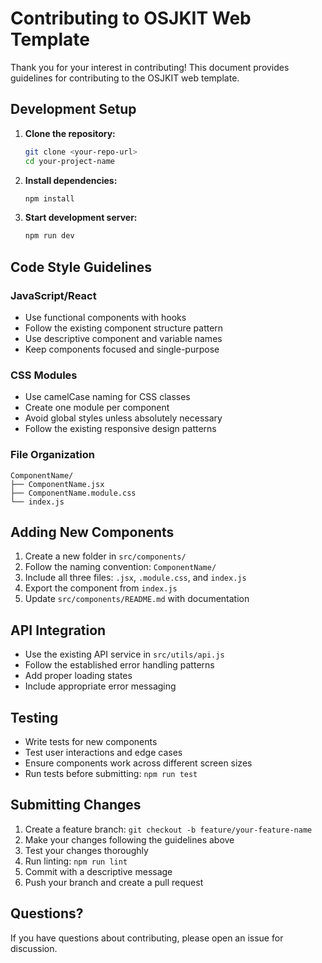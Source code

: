 # Contributing to OSJKIT Web Template

Thank you for your interest in contributing! This document provides guidelines for contributing to the OSJKIT web template.

## Development Setup

1. **Clone the repository:**
   ```bash
   git clone <your-repo-url>
   cd your-project-name
   ```

2. **Install dependencies:**
   ```bash
   npm install
   ```

3. **Start development server:**
   ```bash
   npm run dev
   ```

## Code Style Guidelines

### JavaScript/React
- Use functional components with hooks
- Follow the existing component structure pattern
- Use descriptive component and variable names
- Keep components focused and single-purpose

### CSS Modules
- Use camelCase naming for CSS classes
- Create one module per component
- Avoid global styles unless absolutely necessary
- Follow the existing responsive design patterns

### File Organization
```
ComponentName/
├── ComponentName.jsx
├── ComponentName.module.css
└── index.js
```

## Adding New Components

1. Create a new folder in `src/components/`
2. Follow the naming convention: `ComponentName/`
3. Include all three files: `.jsx`, `.module.css`, and `index.js`
4. Export the component from `index.js`
5. Update `src/components/README.md` with documentation

## API Integration

- Use the existing API service in `src/utils/api.js`
- Follow the established error handling patterns
- Add proper loading states
- Include appropriate error messaging

## Testing

- Write tests for new components
- Test user interactions and edge cases
- Ensure components work across different screen sizes
- Run tests before submitting: `npm run test`

## Submitting Changes

1. Create a feature branch: `git checkout -b feature/your-feature-name`
2. Make your changes following the guidelines above
3. Test your changes thoroughly
4. Run linting: `npm run lint`
5. Commit with a descriptive message
6. Push your branch and create a pull request

## Questions?

If you have questions about contributing, please open an issue for discussion.
